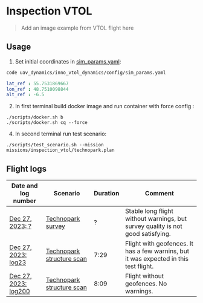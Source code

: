 # Inspection VTOL

> Add an image example from VTOL flight here

## Usage

1. Set initial coordinates in [sim_params.yaml](uav_dynamics/inno_vtol_dynamics/config/sim_params.yaml):

```bash
code uav_dynamics/inno_vtol_dynamics/config/sim_params.yaml
```

```yaml
lat_ref : 55.7531869667
lon_ref : 48.7510098844
alt_ref : -6.5
```

2. In first terminal build docker image and run container with force config :

```
./scripts/docker.sh b
./scripts/docker.sh cq --force
```

4. In second terminal run test scenario:

```
./scripts/test_scenario.sh --mission missions/inspection_vtol/technopark.plan
```

## Flight logs

| Date and log number | Scenario | Duration | Comment |
| ------------------- | -------- | -------- | ------- |
| [Dec 27, 2023: ?]() | [Technopark survey](technopark_structure_scan.plan) | ? | Stable long flight without warnings, but survey quality is not good satisfying. |
| [Dec 27, 2023: log23](https://review.px4.io/plot_app?log=ebfe8537-99a3-4aeb-9c53-a93f10b1410a) | [Technopark structure scan](technopark_structure_scan.plan) | 7:29 | Flight with geofences. It has a few warnins, but it was expected in this test flight. |
| [Dec 27, 2023: log200](https://review.px4.io/plot_app?log=bdbc79d1-9cbf-4007-b2e2-60cfafbb9ee7) | [Technopark structure scan](technopark_structure_scan.plan) | 8:09 | Flight without geofences. No warnings.
